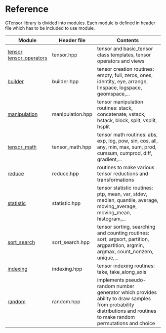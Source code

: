 # Reference

GTensor library is divided into modules.
Each module is defined in header file which has to be included to use module.

| Module | Header file | Contents |
|---|---|---|
| [tensor](/docs/tensor_ref.md)<br/> [tensor_operators](/docs/tensor_operators_ref.md) | tensor.hpp | tensor and basic_tensor class templates, tensor operators and views |
| [builder](/docs/builder_ref.md) | builder.hpp | tensor creation routines: empty, full, zeros, ones, identity, eye,  arrange, linspace, logspace, geomspace,... |
| [manipulation](/docs/manipulation_ref.md) | manipulation.hpp | tensor manipulation routines: stack, concatenate, vstack, hstack, block, split, vsplit, hsplit |
| [tensor_math](/docs/tensor_math_ref.md) | tensor_math.hpp | tensor math routines: abs, exp, log, pow, sin, cos, all, any, min, max, sum, prod, cumsum, cumprod, diff, gradient,... |
| [reduce](/docs/reduce_ref.md) | reduce.hpp | routines to make various tensor reductions and transformations |
| [statistic](/docs/statistic_ref.md) | statistic.hpp | tensor statistic routines: ptp, mean, var, stdev, median, quantile, average, moving_average, moving_mean, histogram,... |
| [sort_search](/docs/sort_search_ref.md) | sort_search.hpp | tensor sorting, searching and counting routines: sort, argsort, partition, argpartition, argmin, argmax, count_nonzero, unique,... |
| [indexing](/docs/indexing_ref.md) | indexing.hpp | tensor indexing routines: take, take_along_axis |
| [random](/docs/random_ref.md) | random.hpp | implements pseudo-random number generator which provides ability to draw samples from probability distributions and routines to make random permutations and choice  |